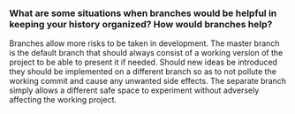 ### What are some situations when branches would be helpful in keeping your history organized? How would branches help?

Branches allow more risks to be taken in development. The master branch is the default branch that should always consist of a working version of the project to be able to present it if needed. Should new ideas be introduced they should be implemented on a different branch so as to not pollute the working commit and cause any unwanted side effects. The separate branch simply allows a different safe space to experiment without adversely affecting the working project.
